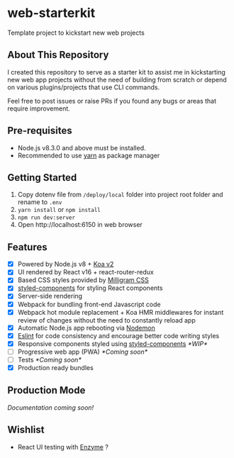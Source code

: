# web-starterkit
Template project to kickstart new web projects

## About This Repository
I created this repository to serve as a starter kit to assist me in kickstarting new web app projects without the need of building from scratch or depend on various plugins/projects that use CLI commands.

Feel free to post issues or raise PRs if you found any bugs or areas that require improvement.

## Pre-requisites

* Node.js v8.3.0 and above must be installed.
* Recommended to use [yarn](https://yarnpkg.com) as package manager

## Getting Started

1. Copy dotenv file from `/deploy/local` folder into project root folder and rename to `.env`
2. `yarn install` or `npm install`
3. `npm run dev:server`
4. Open http://localhost:6150 in web browser

## Features

* [x] Powered by Node.js v8 + [Koa v2](http://koajs.com/)
* [x] UI rendered by React v16 + react-router-redux
* [x] Based CSS styles provided by [Milligram CSS](http://milligram.io/)
* [x] [styled-components](https://www.styled-components.com) for styling React components
* [x] Server-side rendering
* [x] Webpack for bundling front-end Javascript code 
* [x] Webpack hot module replacement + Koa HMR middlewares for instant review of changes without the need to constantly reload app
* [x] Automatic Node.js app rebooting via [Nodemon](https://github.com/remy/nodemon)
* [x] [Eslint](https://eslint.org/) for code consistency and encourage better code writing styles
* [x] Responsive components styled using [styled-components](https://www.styled-components.com) _\*WIP\*_
* [ ] Progressive web app (PWA) _\*Coming soon\*_
* [ ] Tests _\*Coming soon\*_
* [x] Production ready bundles

## Production Mode

_Documentation coming soon!_

## Wishlist

* React UI testing with [Enzyme](https://github.com/airbnb/enzyme) ?
